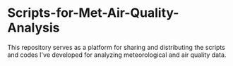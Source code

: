 # Scripts-for-Met-Air-Quality-Analysis
This repository serves as a platform for sharing and distributing the scripts and codes I've developed for analyzing meteorological and air quality data.
